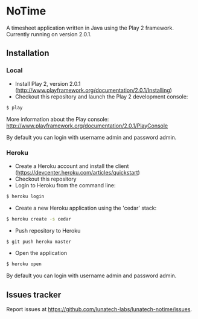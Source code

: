 # NoTime

A timesheet application written in Java using the Play 2 framework. Currently running on version 2.0.1.

## Installation

### Local

- Install Play 2, version 2.0.1 (http://www.playframework.org/documentation/2.0.1/Installing)
- Checkout this repository and launch the Play 2 development console:

```bash
$ play
```
More information about the Play console: http://www.playframework.org/documentation/2.0.1/PlayConsole

By default you can login with username admin and password admin.

### Heroku

- Create a Heroku account and install the client (https://devcenter.heroku.com/articles/quickstart)
- Checkout this repository
- Login to Heroku from the command line:

```bash
$ heroku login
```

- Create a new Heroku application using the 'cedar' stack:

```bash
$ heroku create -s cedar
```

- Push repository to Heroku

```bash
$ git push heroku master
```

- Open the application

```bash
$ heroku open
```

By default you can login with username admin and password admin.

## Issues tracker

Report issues at https://github.com/lunatech-labs/lunatech-notime/issues.